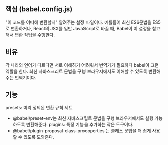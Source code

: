 ## 핵심 (babel.config.js)
"이 코드를 어떠헤 변환할지" 알려주는 설정 파일이다.
예를들어 최신 ES6문법을 ES5로 변환하거나, React의 JSX를 일반 JavaScript로 바꿀 때, Babel이 이 설정을 참고해서 변환 작업을 수행한다.

## 비유
각 나라의 언어가 다르다면 서로 이해하기 어려워서 번역가가 필요하다
babel이 그런 역활을 한다. 최신 자바스크리트 문법을 구형 브라우저에서도 이해할 수 있도록 변환해주는 번역기이다.
## 기능
presets: 미리 정의된 변환 규칙 세트
- @babel/preset-env는 최신 자바스크립트 문법을 구형 브라우저에서도 실행 가능하도록 변환해준다.
plugins: 특정 기능을 추가하는 작은 도구이다.
- @babel/plugin-proposal-class-proooperties 는 클래스 문법을 더 쉽게 사용할 수 있도록 도와준다.